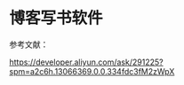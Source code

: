 # 博客写书软件





参考文献：

<https://developer.aliyun.com/ask/291225?spm=a2c6h.13066369.0.0.334fdc3fM2zWpX>

